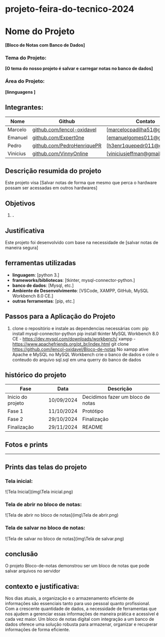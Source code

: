 # projeto-feira-do-tecnico-2024
# Nome do Projeto
**[Bloco de Notas com Banco de Dados]**

### Tema do Projeto:
**[O tema do nosso projeto é salvar e carregar notas no banco de dados]**

### Área do Projeto:
**[linnguagens ]**

## Integrantes:
| Nome               | Github       | Contato                         |
|--------------------|-----------|-----------------------------------|
| Marcelo  | [github.com/lencol-oxidavel](https://github.com/lencol-oxidavel/) | [marcelocpadilha51@gmail.com] |
| Emanuel             | [github.com/Expert0ne](https://github.com/Expert0ne) | [emanuelgomes011@gmail.com]                        |
| Pedro              | [github.com/PedroHenriquePR](https://github.com/PedroHenriquePR) | [h3enr1quepedr011@gmail.com]                     |
| Vinicius        | [github.com/VinnyOnline](https://github.com/VinnyOnline) | [viniciusjeffman@gmail.com]                            |


## Descrição resumida do projeto
Este projeto visa [Salvar notas de forma que mesmo que perca o hardware possam ser acessadas em outros hardwares]

## Objetivos
1. **.**

## Justificativa
Este projeto foi desenvolvido com base na necessidade de [salvar notas de maneira segura]



## ferramentas utilizadas
- **linguagem**: [python 3.]
- **frameworks/bibliotecas**: [tkinter, mysql-connector-python.]
- **banco de dados**: [Mysql, etc.]
- **Ambiente de Desenvolvimento**: [VSCode, XAMPP, GitHub, MySQL Workbench 8.0 CE.]
- **outras ferramentas**: [pip, etc.]


## Passos para a Aplicação do Projeto
1. clone o repositório e instale as dependencias necessárias com:
pip install mysql-connector-python
pip install tkinter
MySQL Workbench 8.0 CE - https://dev.mysql.com/downloads/workbench/
xampp - https://www.apachefriends.org/pt_br/index.html
git clone https://github.com/lencol-oxidavel/Bloco-de-notas
No xampp ative Apache e MySQL
no MySQL Workbench crie o banco de dados e cole o conteudo do arquivo sql.sql em uma querry do banco de dados


## histórico do projeto
| Fase               | Data       | Descrição                         |
|--------------------|------------|-----------------------------------|
| Inicio do projeto  | 10/09/2024 | Decidimos fazer um bloco de notas |
| Fase 1             | 11/10/2024 | Protótipo                         |
| Fase 2             | 29/10/2024 | Finalização                       |
| Finalização        | 29/11/2024 | README                            |


## Fotos e prints
---

## Prints das telas do projeto

### Tela inicial:
![Tela Inicial](img\Tela inicial.png)

### Tela de abrir no bloco de notas:
![Tela de abrir no bloco de notas](img\Tela de abrir.png)

### Tela de salvar no bloco de notas:
![Tela de salvar no bloco de notas](img\Tela de salvar.png)


## conclusão
O projeto Bloco-de-notas demonstrou ser um bloco de notas que pode salvar arquivos no servidor



## contexto e justificativa:
  Nos dias atuais, a organização e o armazenamento eficiente de informações são essenciais
  tanto para uso pessoal quanto profissional. Com a crescente quantidade de dados, 
  a necessidade de ferramentas que nos ajudem a gerenciar essas
  informações de maneira prática e acessível é cada vez maior. Um bloco de notas digital
  com integração a um banco de dados oferece uma solução robusta para armazenar, organizar
  e recuperar informações de forma eficiente.


